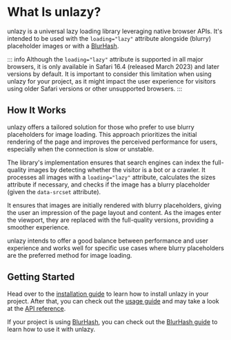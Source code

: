 # What Is unlazy?

unlazy is a universal lazy loading library leveraging native browser APIs. It's intended to be used with the `loading="lazy"` attribute alongside (blurry) placeholder images or with a [BlurHash](https://blurha.sh).

::: info
Although the `loading="lazy"` attribute is supported in all major browsers, it is only available in Safari 16.4 (released March 2023) and later versions by default. It is important to consider this limitation when using unlazy for your project, as it might impact the user experience for visitors using older Safari versions or other unsupported browsers.
:::

## How It Works

unlazy offers a tailored solution for those who prefer to use blurry placeholders for image loading. This approach prioritizes the initial rendering of the page and improves the perceived performance for users, especially when the connection is slow or unstable.

The library's implementation ensures that search engines can index the full-quality images by detecting whether the visitor is a bot or a crawler. It processes all images with a `loading="lazy"` attribute, calculates the sizes attribute if necessary, and checks if the image has a blurry placeholder (given the `data-srcset` attribute).

It ensures that images are initially rendered with blurry placeholders, giving the user an impression of the page layout and content. As the images enter the viewport, they are replaced with the full-quality versions, providing a smoother experience.

unlazy intends to offer a good balance between performance and user experience and works well for specific use cases where blurry placeholders are the preferred method for image loading.

## Getting Started

Head over to the [installation guide](/guide/installation) to learn how to install unlazy in your project. After that, you can check out the [usage guide](/guide/usage) and may take a look at the [API reference](/api).

If your project is using [BlurHash](https://blurha.sh), you can check out the [BlurHash guide](/guide/blurhash) to learn how to use it with unlazy.
